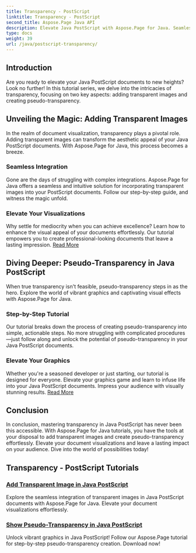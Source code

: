 ```yaml
---
title: Transparency - PostScript
linktitle: Transparency - PostScript
second_title: Aspose.Page Java API
description: Elevate Java PostScript with Aspose.Page for Java. Seamlessly integrate transparent images and create vibrant pseudo-transparency for captivating visualizations.
type: docs
weight: 39
url: /java/postscript-transparency/
---
```

## Introduction

Are you ready to elevate your Java PostScript documents to new heights? Look no further! In this tutorial series, we delve into the intricacies of transparency, focusing on two key aspects: adding transparent images and creating pseudo-transparency.

## Unveiling the Magic: Adding Transparent Images
In the realm of document visualization, transparency plays a pivotal role. Adding transparent images can transform the aesthetic appeal of your Java PostScript documents. With Aspose.Page for Java, this process becomes a breeze.

### Seamless Integration
Gone are the days of struggling with complex integrations. Aspose.Page for Java offers a seamless and intuitive solution for incorporating transparent images into your PostScript documents. Follow our step-by-step guide, and witness the magic unfold. 

### Elevate Your Visualizations
Why settle for mediocrity when you can achieve excellence? Learn how to enhance the visual appeal of your documents effortlessly. Our tutorial empowers you to create professional-looking documents that leave a lasting impression. [Read More](./add-transparent-image/)

## Diving Deeper: Pseudo-Transparency in Java PostScript
When true transparency isn't feasible, pseudo-transparency steps in as the hero. Explore the world of vibrant graphics and captivating visual effects with Aspose.Page for Java.

### Step-by-Step Tutorial
Our tutorial breaks down the process of creating pseudo-transparency into simple, actionable steps. No more struggling with complicated procedures—just follow along and unlock the potential of pseudo-transparency in your Java PostScript documents.

### Elevate Your Graphics
Whether you're a seasoned developer or just starting, our tutorial is designed for everyone. Elevate your graphics game and learn to infuse life into your Java PostScript documents. Impress your audience with visually stunning results. [Read More](./show-pseudo-transparency/)

## Conclusion
In conclusion, mastering transparency in Java PostScript has never been this accessible. With Aspose.Page for Java tutorials, you have the tools at your disposal to add transparent images and create pseudo-transparency effortlessly. Elevate your document visualizations and leave a lasting impact on your audience. Dive into the world of possibilities today!
## Transparency - PostScript Tutorials
### [Add Transparent Image in Java PostScript](./add-transparent-image/)
Explore the seamless integration of transparent images in Java PostScript documents with Aspose.Page for Java. Elevate your document visualizations effortlessly.
### [Show Pseudo-Transparency in Java PostScript](./show-pseudo-transparency/)
Unlock vibrant graphics in Java PostScript! Follow our Aspose.Page tutorial for step-by-step pseudo-transparency creation. Download now!